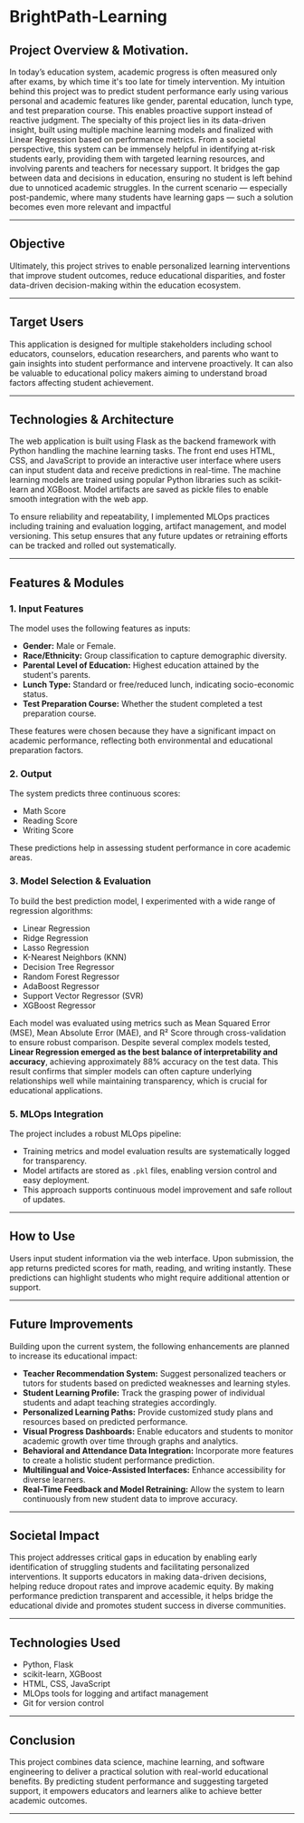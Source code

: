 # BrightPath-Learning

## Project Overview & Motivation.
In today’s education system, academic progress is often measured only after exams, by which time it's too late for timely intervention. My intuition behind this project was to predict student performance early using various personal and academic features like gender, parental education, lunch type, and test preparation course. This enables proactive support instead of reactive judgment. The specialty of this project lies in its data-driven insight, built using multiple machine learning models and finalized with Linear Regression based on performance metrics. From a societal perspective, this system can be immensely helpful in identifying at-risk students early, providing them with targeted learning resources, and involving parents and teachers for necessary support. It bridges the gap between data and decisions in education, ensuring no student is left behind due to unnoticed academic struggles. In the current scenario — especially post-pandemic, where many students have learning gaps — such a solution becomes even more relevant and impactful

---

## Objective
Ultimately, this project strives to enable personalized learning interventions that improve student outcomes, reduce educational disparities, and foster data-driven decision-making within the education ecosystem.

---

## Target Users

This application is designed for multiple stakeholders including school educators, counselors, education researchers, and parents who want to gain insights into student performance and intervene proactively. It can also be valuable to educational policy makers aiming to understand broad factors affecting student achievement.

---

## Technologies & Architecture

The web application is built using Flask as the backend framework with Python handling the machine learning tasks. The front end uses HTML, CSS, and JavaScript to provide an interactive user interface where users can input student data and receive predictions in real-time. The machine learning models are trained using popular Python libraries such as scikit-learn and XGBoost. Model artifacts are saved as pickle files to enable smooth integration with the web app.

To ensure reliability and repeatability, I implemented MLOps practices including training and evaluation logging, artifact management, and model versioning. This setup ensures that any future updates or retraining efforts can be tracked and rolled out systematically.

---

## Features & Modules

### 1. Input Features

The model uses the following features as inputs:

- **Gender:** Male or Female.
- **Race/Ethnicity:** Group classification to capture demographic diversity.
- **Parental Level of Education:** Highest education attained by the student's parents.
- **Lunch Type:** Standard or free/reduced lunch, indicating socio-economic status.
- **Test Preparation Course:** Whether the student completed a test preparation course.

These features were chosen because they have a significant impact on academic performance, reflecting both environmental and educational preparation factors.

### 2. Output

The system predicts three continuous scores:

- Math Score
- Reading Score
- Writing Score

These predictions help in assessing student performance in core academic areas.

### 3. Model Selection & Evaluation

To build the best prediction model, I experimented with a wide range of regression algorithms:

- Linear Regression
- Ridge Regression
- Lasso Regression
- K-Nearest Neighbors (KNN)
- Decision Tree Regressor
- Random Forest Regressor
- AdaBoost Regressor
- Support Vector Regressor (SVR)
- XGBoost Regressor

Each model was evaluated using metrics such as Mean Squared Error (MSE), Mean Absolute Error (MAE), and R² Score through cross-validation to ensure robust comparison. Despite several complex models tested, **Linear Regression emerged as the best balance of interpretability and accuracy**, achieving approximately 88% accuracy on the test data. This result confirms that simpler models can often capture underlying relationships well while maintaining transparency, which is crucial for educational applications.

### 5. MLOps Integration

The project includes a robust MLOps pipeline:

- Training metrics and model evaluation results are systematically logged for transparency.
- Model artifacts are stored as `.pkl` files, enabling version control and easy deployment.
- This approach supports continuous model improvement and safe rollout of updates.

---

## How to Use

Users input student information via the web interface. Upon submission, the app returns predicted scores for math, reading, and writing instantly. These predictions can highlight students who might require additional attention or support.

---

## Future Improvements

Building upon the current system, the following enhancements are planned to increase its educational impact:

- **Teacher Recommendation System:** Suggest personalized teachers or tutors for students based on predicted weaknesses and learning styles.
- **Student Learning Profile:** Track the grasping power of individual students and adapt teaching strategies accordingly.
- **Personalized Learning Paths:** Provide customized study plans and resources based on predicted performance.
- **Visual Progress Dashboards:** Enable educators and students to monitor academic growth over time through graphs and analytics.
- **Behavioral and Attendance Data Integration:** Incorporate more features to create a holistic student performance prediction.
- **Multilingual and Voice-Assisted Interfaces:** Enhance accessibility for diverse learners.
- **Real-Time Feedback and Model Retraining:** Allow the system to learn continuously from new student data to improve accuracy.

---

## Societal Impact

This project addresses critical gaps in education by enabling early identification of struggling students and facilitating personalized interventions. It supports educators in making data-driven decisions, helping reduce dropout rates and improve academic equity. By making performance prediction transparent and accessible, it helps bridge the educational divide and promotes student success in diverse communities.

---

## Technologies Used

- Python, Flask
- scikit-learn, XGBoost
- HTML, CSS, JavaScript
- MLOps tools for logging and artifact management
- Git for version control

---

## Conclusion

This project combines data science, machine learning, and software engineering to deliver a practical solution with real-world educational benefits. By predicting student performance and suggesting targeted support, it empowers educators and learners alike to achieve better academic outcomes.

---

